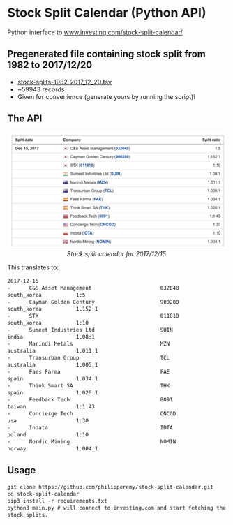 # Stock Split Calendar (Python API)
Python interface to www.investing.com/stock-split-calendar/

## Pregenerated file containing stock split from 1982 to 2017/12/20

- [stock-splits-1982-2017_12_20.tsv](https://github.com/philipperemy/stock-split-calendar/blob/master/stock-splits-1982-2017_12_20.tsv)
- ~59943 records
- Given for convenience (generate yours by running the script)!

## The API

<p align="center">
  <img src="ssc.png" width="500"><br/>
  <i>Stock split calendar for 2017/12/15.</i>
</p>


This translates to:
```
2017-12-15
-      C&S Asset Management                      032040                south_korea           1:5
-      Cayman Golden Century                     900280                south_korea           1.152:1
-      STX                                       011810                south_korea           1:10
-      Sumeet Industries Ltd                     SUIN                  india                 1.08:1
-      Marindi Metals                            MZN                   australia             1.011:1
-      Transurban Group                          TCL                   australia             1.005:1
-      Faes Farma                                FAE                   spain                 1.034:1
-      Think Smart SA                            THK                   spain                 1.026:1
-      Feedback Tech                             8091                  taiwan                1:1.43
-      Concierge Tech                            CNCGD                 usa                   1:30
-      Indata                                    IDTA                  poland                1:10
-      Nordic Mining                             NOMIN                 norway                1.004:1
```

## Usage

```
git clone https://github.com/philipperemy/stock-split-calendar.git
cd stock-split-calendar
pip3 install -r requirements.txt
python3 main.py # will connect to investing.com and start fetching the stock splits.
```

